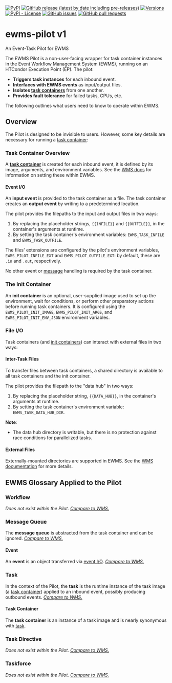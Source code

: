<!--- Top of README Badges (automated) --->
[![PyPI](https://img.shields.io/pypi/v/ewms-pilot)](https://pypi.org/project/ewms-pilot/) [![GitHub release (latest by date including pre-releases)](https://img.shields.io/github/v/release/Observation-Management-Service/ewms-pilot?include_prereleases)](https://github.com/Observation-Management-Service/ewms-pilot/) [![Versions](https://img.shields.io/pypi/pyversions/ewms-pilot.svg)](https://pypi.org/project/ewms-pilot) [![PyPI - License](https://img.shields.io/pypi/l/ewms-pilot)](https://github.com/Observation-Management-Service/ewms-pilot/blob/main/LICENSE) [![GitHub issues](https://img.shields.io/github/issues/Observation-Management-Service/ewms-pilot)](https://github.com/Observation-Management-Service/ewms-pilot/issues?q=is%3Aissue+sort%3Aupdated-desc+is%3Aopen) [![GitHub pull requests](https://img.shields.io/github/issues-pr/Observation-Management-Service/ewms-pilot)](https://github.com/Observation-Management-Service/ewms-pilot/pulls?q=is%3Apr+sort%3Aupdated-desc+is%3Aopen)
<!--- End of README Badges (automated) --->

# ewms-pilot v1

An Event-Task Pilot for EWMS

The EWMS Pilot is a non-user-facing wrapper for task container instances in the Event Workflow Management System (EWMS), running on an HTCondor Execution Point (EP). The pilot:

- **Triggers task instances** for each inbound event.
- **Interfaces with EWMS events** as input/output files.
- **Isolates [task containers](#task-container)** from one another.
- **Provides fault tolerance** for failed tasks, CPUs, etc.

The following outlines what users need to know to operate within EWMS.

## Overview

The Pilot is designed to be invisible to users. However, some key details are necessary for running a [task container](#task-container):

### Task Container Overview

A **[task container](#task-container)** is created for each inbound event, it is defined by its image, arguments, and environment variables. See the [WMS docs](https://github.com/Observation-Management-Service/ewms-workflow-management-service#the-task-container) for information on setting these within EWMS.

#### Event I/O

An **input event** is provided to the task container as a file. The task container creates an **output event** by writing to a predetermined location.

The pilot provides the filepaths to the input and output files in two ways:

1. By replacing the placeholder strings, `{{INFILE}}` and `{{OUTFILE}}`, in the container's arguments at runtime.
2. By setting the task container's environment variables: `EWMS_TASK_INFILE` and `EWMS_TASK_OUTFILE`.

The files' extensions are configured by the pilot's environment variables, `EWMS_PILOT_INFILE_EXT` and `EWMS_PILOT_OUTFILE_EXT`: by default, these are `.in` and `.out`, respectively.

No other event or [message](#message-queue) handling is required by the task container.

### The Init Container

An **init container** is an optional, user-supplied image used to set up the environment, wait for conditions, or perform other preparatory actions before running task containers. It is configured using the `EWMS_PILOT_INIT_IMAGE`, `EWMS_PILOT_INIT_ARGS`, and `EWMS_PILOT_INIT_ENV_JSON` environment variables.

### File I/O

Task containers (and [init containers](#the-init-container)) can interact with external files in two ways:

#### Inter-Task Files

To transfer files between task containers, a shared directory is available to all task containers and the init container.

The pilot provides the filepath to the "data hub" in two ways:

1. By replacing the placeholder string, `{{DATA_HUB}}`, in the container's arguments at runtime.
2. By setting the task container's environment variable: `EWMS_TASK_DATA_HUB_DIR`.

**Note**:

- The data hub directory is writable, but there is no protection against race conditions for parallelized tasks.

#### External Files

Externally-mounted directories are supported in EWMS. See the [WMS documentation](https://github.com/Observation-Management-Service/ewms-workflow-management-service#task-file-io) for more details.

## EWMS Glossary Applied to the Pilot

### Workflow

_Does not exist within the Pilot._ _[Compare to WMS.](https://github.com/Observation-Management-Service/ewms-workflow-management-service#workflow)_

### Message Queue

The **message queue** is abstracted from the task container and can be ignored. _[Compare to WMS.](https://github.com/Observation-Management-Service/ewms-workflow-management-service#message-queue)_

#### Event

An **event** is an object transferred via [event I/O](#event-io). _[Compare to WMS.](https://github.com/Observation-Management-Service/ewms-workflow-management-service#event)_

### Task

In the context of the Pilot, the **task** is the runtime instance of the task image (a [task container](#task-container)) applied to an inbound event, possibly producing outbound events. _[Compare to WMS.](https://github.com/Observation-Management-Service/ewms-workflow-management-service#task)_

#### Task Container

The **task container** is an instance of a task image and is nearly synonymous with [task](#task).

### Task Directive

_Does not exist within the Pilot._ _[Compare to WMS.](https://github.com/Observation-Management-Service/ewms-workflow-management-service#task-directive)_

### Taskforce

_Does not exist within the Pilot._ _[Compare to WMS.](https://github.com/Observation-Management-Service/ewms-workflow-management-service#taskforce)_
